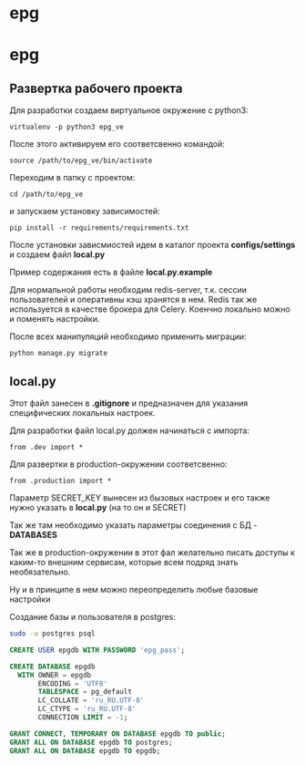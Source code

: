 # epg

# epg

## Развертка рабочего проекта
Для разработки создаем виртуальное окружение с python3:

`virtualenv -p python3 epg_ve`

После этого активируем его соответсвенно командой:

`source /path/to/epg_ve/bin/activate`

Переходим в папку с проектом:

`cd /path/to/epg_ve`

и запускаем установку зависимостей:

`pip install -r requirements/requirements.txt`

После установки зависмиостей идем в каталог проекта **configs/settings** и создаем файл **local.py**

Пример содержания есть в файле **local.py.example**

Для нормальной работы необходим redis-server, т.к. сессии пользователей и оперативны кэш хранятся в нем.
Redis так же используется в качестве брокера для Celery.
Коенчно локально можно и поменять настройки.

После всех манипуляций необходимо применить миграции:

`python manage.py migrate`

## local.py
Этот файл занесен в **.gitignore** и предназначен для указания специфических локальных настроек.

Для разработки файл local.py должен начинаться с импорта:

`from .dev import *`

Для развертки в production-окружении соответсвенно:

`from .production import *`

Параметр SECRET\_KEY вынесен из бызовых настроек и его также нужно указать в **local.py** (на то он и SECRET)

Так же там необходимо указать параметры соединения с БД - **DATABASES**

Так же в production-окружении в этот фал желательно писать доступы к каким-то внешним сервисам, которые всем подряд знать необязательно.

Ну и в принципе в нем можно переопределить любые базовые настройки


Создание базы и пользователя в postgres:

```bash
sudo -u postgres psql
```

```SQL
CREATE USER epgdb WITH PASSWORD 'epg_pass';

CREATE DATABASE epgdb
  WITH OWNER = epgdb
       ENCODING = 'UTF8'
       TABLESPACE = pg_default
       LC_COLLATE = 'ru_RU.UTF-8'
       LC_CTYPE = 'ru_RU.UTF-8'
       CONNECTION LIMIT = -1;

GRANT CONNECT, TEMPORARY ON DATABASE epgdb TO public;
GRANT ALL ON DATABASE epgdb TO postgres;
GRANT ALL ON DATABASE epgdb TO epgdb;
```
